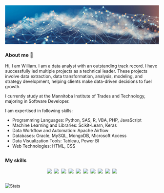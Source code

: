 ![](./assets/datascience-hero1.jpg)

### About me 👋
Hi, I am William. I am a data analyst with an outstanding track record. I have successfully led multiple projects as a technical leader. These projects involve data extraction, data transformation, analysis, modeling, and strategy development, helping clients make data-driven decisions to fuel growth. 

I currently study at the Mannitoba Institute of Trades and Technology, majoring in Software Developer.

I am expertised in following skills:

<ul>
    <li>Programming Languages: Python, SAS, R, VBA, PHP, JavaScript</li>
    <li>Machine Learning and Libraries: Scikit-Learn, Keras</li>
    <li>Data Workflow and Automation: Apache Airflow</li>
    <li>Databases: Oracle, MySQL, MongoDB, Microsoft Access</li>
    <li>Data Visualization Tools: Tableau, Power BI</li>
    <li>Web Technologies: HTML, CSS</li>
</ul>

##

### My skills
<p align="center">
  <img src="https://img.shields.io/badge/code-javascript-informational?style=for-the-badge&logo=javascript&logoColor=white&color=2aa889"/>&nbsp;
  <img src="https://img.shields.io/badge/code-VBA-informational?style=for-the-badge&logo=VBA&logoColor=white&color=2aa889")/>&nbsp;
  <img src="https://img.shields.io/badge/code-SAS-informational?style=for-the-badge&logo=SAS&logoColor=white&color=2aa889")/>&nbsp;
  <img src="https://img.shields.io/badge/code-R-informational?style=for-the-badge&logo=R&logoColor=white&color=2aa889")/>&nbsp;
  <img src="https://img.shields.io/badge/code-C-informational?style=for-the-badge&logo=C&logoColor=white&color=2aa889")/>&nbsp;
  <img src="https://img.shields.io/badge/code-python-informational?style=for-the-badge&logo=python&logoColor=white&color=2aa889")/>&nbsp;
  <img src="https://img.shields.io/badge/web-html-informational?style=for-the-badge&logo=html5&logoColor=white&color=2aa889")/>&nbsp;
  <img src="https://img.shields.io/badge/web-css-informational?style=for-the-badge&logo=css3&logoColor=white&color=2aa889")/>&nbsp;
  <img src="https://img.shields.io/badge/db-mysql-informational?style=for-the-badge&logo=mysql&logoColor=white&color=2aa889")/>&nbsp;
  <img src="https://img.shields.io/badge/db-postgresql-informational?style=for-the-badge&logo=PostgreSQL&logoColor=white&color=2aa889")/>
</p>

##
![Stats](https://github-readme-stats.vercel.app/api?username=WilliamZhang&show_icons=true&theme=radical&count_private=true)

<!--
**williamzhangty/williamzhangty** is a ✨ _special_ ✨ repository because its `README.md` (this file) appears on your GitHub profile.

Here are some ideas to get you started:

- 🔭 I’m currently working on ...
- 🌱 I’m currently learning ...
- 👯 I’m looking to collaborate on ...
- 🤔 I’m looking for help with ...
- 💬 Ask me about ...
- 📫 How to reach me: ...
- 😄 Pronouns: ...
- ⚡ Fun fact: ...
-->
